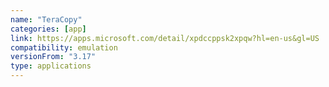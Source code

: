```yaml
---
name: "TeraCopy"
categories: [app]
link: https://apps.microsoft.com/detail/xpdccppsk2xpqw?hl=en-us&gl=US
compatibility: emulation
versionFrom: "3.17"
type: applications
---
```


